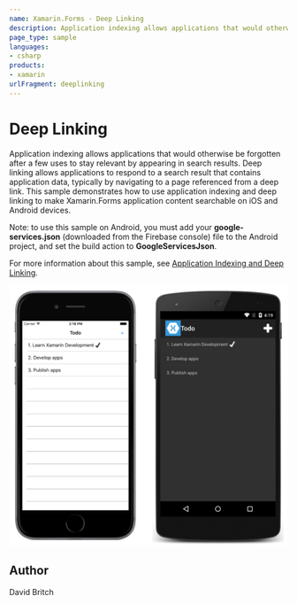 ```yaml
---
name: Xamarin.Forms - Deep Linking
description: Application indexing allows applications that would otherwise be forgotten after a few uses to stay relevant by appearing in search results. Deep...
page_type: sample
languages:
- csharp
products:
- xamarin
urlFragment: deeplinking
---
```

# Deep Linking

Application indexing allows applications that would otherwise be forgotten after a few uses to stay relevant by appearing in search results. Deep linking allows applications to respond to a search result that contains application data, typically by navigating to a page referenced from a deep link. This sample demonstrates how to use application indexing and deep linking to make Xamarin.Forms application content searchable on iOS and Android devices.

Note: to use this sample on Android, you must add your **google-services.json** (downloaded from the Firebase console) file to the Android project, and set the build action to **GoogleServicesJson**.

For more information about this sample, see [Application Indexing and Deep Linking](https://developer.xamarin.com/guides/xamarin-forms/working-with/deep-linking/).

![Deep Linking application screenshot](Screenshots/01All.png "Deep Linking application screenshot")

## Author

David Britch

